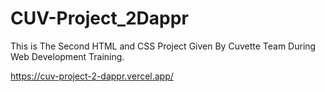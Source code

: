 # CUV-Project_2Dappr
This is The Second HTML and CSS Project Given By Cuvette Team During Web Development Training.

https://cuv-project-2-dappr.vercel.app/
